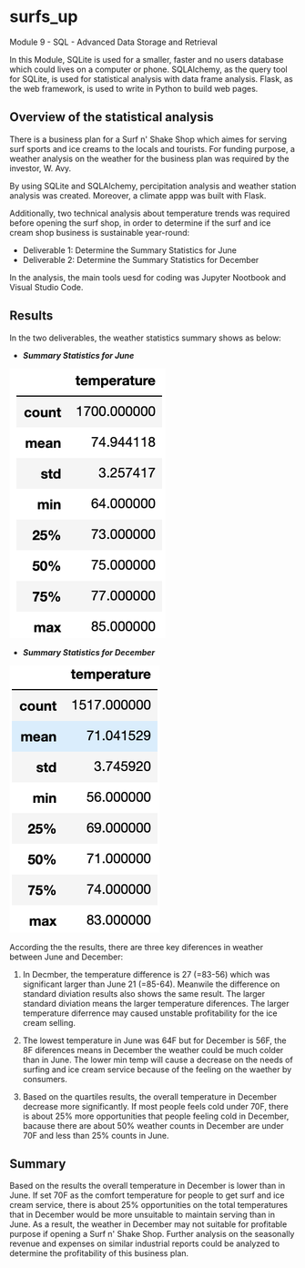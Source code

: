 # surfs_up

Module 9 - SQL - Advanced Data Storage and Retrieval

In this Module, SQLite is used for a smaller, faster and no users database which could lives on a computer or phone.  SQLAlchemy, as the query tool for SQLite, is used for statistical analysis with data frame analysis.  Flask, as the web framework, is used to write in Python to build web pages.

## **Overview of the statistical analysis**

There is a business plan for a Surf n' Shake Shop which aimes for serving surf sports and ice creams to the locals and tourists.  For funding purpose, a weather analysis on the weather for the business plan was required by the investor, W. Avy.

By using SQLite and SQLAlchemy, percipitation analysis and weather station analysis was created. Moreover, a climate appp was built with Flask.

Additionally, two technical analysis about temperature trends was required before opening the surf shop, in order to determine if the surf and ice cream shop business is sustainable year-round:
- Deliverable 1: Determine the Summary Statistics for June
- Deliverable 2: Determine the Summary Statistics for December

In the analysis, the main tools uesd for coding was Jupyter Nootbook and Visual Studio Code.


## **Results**

In the two deliverables, the weather statistics summary shows as below:

- ***Summary Statistics for June***

![Summary Statistics for June](Analysis/Summary_Statistics_for_June.png)


- ***Summary Statistics for December***

![Summary Statistics for December](Analysis/Summary_Statistics_for_December.png)

According the the results, there are three key diferences in weather between June and December:

1. In Decmber, the temperature difference is 27 (=83-56) which was significant larger than June 21 (=85-64).  Meanwile the difference on standard diviation results also shows the same result. The larger standard diviation means the larger temperature diferences. The larger temperature diferrence may caused unstable profitability for the ice cream selling.

2. The lowest temperature in June was 64F but for December is 56F, the 8F diferences means in December the weather could be much colder than in June. The lower min temp will cause a decrease on the needs of surfing and ice cream service because of the feeling on the waether by consumers.

3. Based on the quartiles results, the overall temperature in December decrease more significantly.  If most people feels cold under 70F, there is about 25% more opportunities that people feeling cold in December, bacause there are about 50% weather counts in December are under 70F and less than 25% counts in June.

## **Summary**

Based on the results the overall temperature in December is lower than in June.  If set 70F as the comfort temperature for people to get surf and ice cream service, there is about 25% opportunities on the total temperatures that in December would be more unsuitable to maintain serving than in June.  As a result, the weather in December may not suitable for profitable purpose if opening a Surf n' Shake Shop.  Further analysis on the seasonally revenue and expenses on similar industrial reports could be analyzed to determine the profitability of this business plan.
